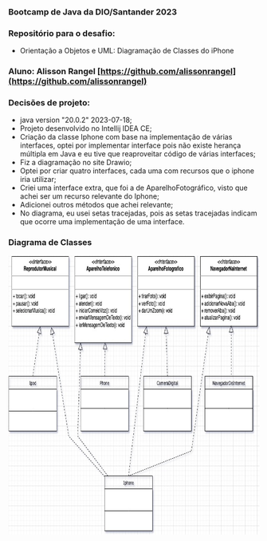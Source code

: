 ### Bootcamp de Java da DIO/Santander 2023
### Repositório para o desafio: 
- Orientação a Objetos e UML: Diagramação de Classes do iPhone 

### Aluno: Alisson Rangel [https://github.com/alissonrangel](https://github.com/alissonrangel)

### Decisões de projeto:
- java version "20.0.2" 2023-07-18;
- Projeto desenvolvido no Intellij IDEA CE;
- Criação da classe Iphone com base na implementação de várias interfaces, optei por implementar interface pois não existe herança múltipla em Java e eu tive que reaproveitar código de várias interfaces;
- Fiz a diagramação no site Drawio;
- Optei por criar quatro interfaces, cada uma com recursos que o iphone iria utilizar;
- Criei uma interface extra, que foi a de AparelhoFotográfico, visto que achei ser um recurso relevante do Iphone;
- Adicionei outros métodos que achei relevante;
- No diagrama, eu usei setas tracejadas, pois as setas tracejadas indicam que ocorre uma implementação de uma interface.

### Diagrama de Classes
<img src="diag_classes_iphone.jpg" alt="Diagrama de Classes" style="height: 559px; width:839px;"/>